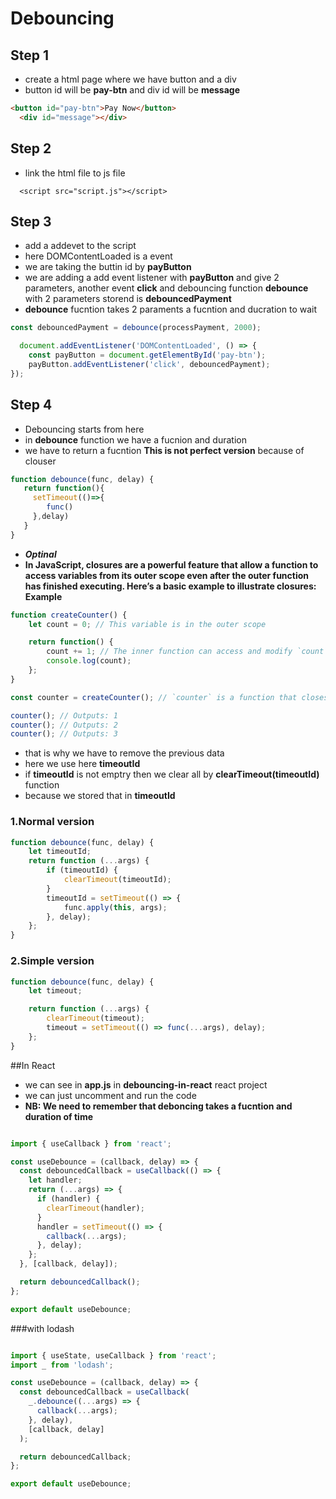 
# Debouncing


## Step 1
- create a html page where we have button and a div
- button id will be **pay-btn** and div id will be **message**
```html
<button id="pay-btn">Pay Now</button>
  <div id="message"></div>
```

## Step 2
- link the html file to js file
```
  <script src="script.js"></script>
```


## Step 3
- add a addevet to the script 
- here DOMContentLoaded is a event 
- we are taking the buttin id by **payButton**
- we are adding a add event listener with  **payButton** and give 2 parameters, another event **click** and  debouncing function **debounce** with 2 parameters  storend is  **debouncedPayment** 
- **debounce**  fucntion takes 2 paraments a fucntion and ducration to wait

```js
const debouncedPayment = debounce(processPayment, 2000); 

  document.addEventListener('DOMContentLoaded', () => {
    const payButton = document.getElementById('pay-btn');
    payButton.addEventListener('click', debouncedPayment);
});
```


## Step 4
- Debouncing starts from here 
- in **debounce** function we have a fucnion and duration
- we have to return a fucntion **This is not perfect version** because of clouser
```js
function debounce(func, delay) {
   return function(){
     setTimeout(()=>{
        func()
     },delay)
   }
}
```
- ***Optinal*** 
- **In JavaScript, closures are a powerful feature that allow a function to access variables from its outer scope even after the outer function has finished executing. Here’s a basic example to illustrate closures: Example**
```js
function createCounter() {
    let count = 0; // This variable is in the outer scope

    return function() {
        count += 1; // The inner function can access and modify `count`
        console.log(count);
    };
}

const counter = createCounter(); // `counter` is a function that closes over `count`

counter(); // Outputs: 1
counter(); // Outputs: 2
counter(); // Outputs: 3

```
- that is why we have to remove the previous data
- here we use here **timeoutId**
- if **timeoutId** is not emptry then we clear all by **clearTimeout(timeoutId)** function
- because we stored that in **timeoutId** 

### 1.Normal version
```js
function debounce(func, delay) {
    let timeoutId;
    return function (...args) {
        if (timeoutId) {
            clearTimeout(timeoutId);
        }
        timeoutId = setTimeout(() => {
            func.apply(this, args);
        }, delay);
    };
}
```
### 2.Simple version
```js
function debounce(func, delay) {
    let timeout;

    return function (...args) {
        clearTimeout(timeout);
        timeout = setTimeout(() => func(...args), delay);
    };
}
```


##In React
- we can see in **app.js** in **debouncing-in-react** react project
- we can just uncomment and run the code 
- **NB: We need to remember that deboncing takes a fucntion and duration of time** 
```jsx

import { useCallback } from 'react';

const useDebounce = (callback, delay) => {
  const debouncedCallback = useCallback(() => {
    let handler;
    return (...args) => {
      if (handler) {
        clearTimeout(handler);
      }
      handler = setTimeout(() => {
        callback(...args);
      }, delay);
    };
  }, [callback, delay]);

  return debouncedCallback();
};

export default useDebounce;

```

###with lodash
```jsx

import { useState, useCallback } from 'react';
import _ from 'lodash';

const useDebounce = (callback, delay) => {
  const debouncedCallback = useCallback(
    _.debounce((...args) => {
      callback(...args);
    }, delay),
    [callback, delay]
  );

  return debouncedCallback;
};

export default useDebounce;


```





